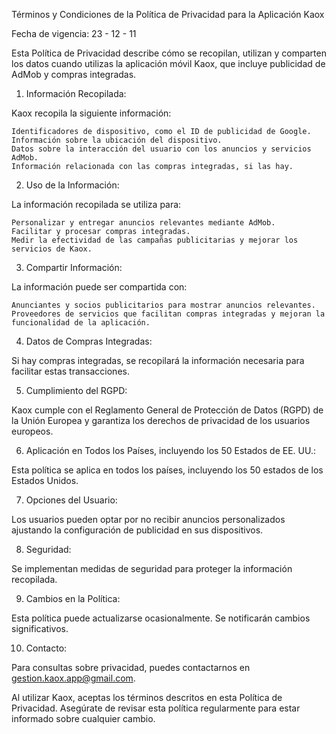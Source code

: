 Términos y Condiciones de la Política de Privacidad para la Aplicación Kaox

Fecha de vigencia: 23 - 12 - 11

Esta Política de Privacidad describe cómo se recopilan, utilizan y comparten los datos cuando utilizas la aplicación móvil Kaox, que incluye publicidad de AdMob y compras integradas.

1. Información Recopilada:

Kaox recopila la siguiente información:

    Identificadores de dispositivo, como el ID de publicidad de Google.
    Información sobre la ubicación del dispositivo.
    Datos sobre la interacción del usuario con los anuncios y servicios AdMob.
    Información relacionada con las compras integradas, si las hay.

2. Uso de la Información:

La información recopilada se utiliza para:

    Personalizar y entregar anuncios relevantes mediante AdMob.
    Facilitar y procesar compras integradas.
    Medir la efectividad de las campañas publicitarias y mejorar los servicios de Kaox.

3. Compartir Información:

La información puede ser compartida con:

    Anunciantes y socios publicitarios para mostrar anuncios relevantes.
    Proveedores de servicios que facilitan compras integradas y mejoran la funcionalidad de la aplicación.

4. Datos de Compras Integradas:

Si hay compras integradas, se recopilará la información necesaria para facilitar estas transacciones.

5. Cumplimiento del RGPD:

Kaox cumple con el Reglamento General de Protección de Datos (RGPD) de la Unión Europea y garantiza los derechos de privacidad de los usuarios europeos.

6. Aplicación en Todos los Países, incluyendo los 50 Estados de EE. UU.:

Esta política se aplica en todos los países, incluyendo los 50 estados de los Estados Unidos.

7. Opciones del Usuario:

Los usuarios pueden optar por no recibir anuncios personalizados ajustando la configuración de publicidad en sus dispositivos.

8. Seguridad:

Se implementan medidas de seguridad para proteger la información recopilada.

9. Cambios en la Política:

Esta política puede actualizarse ocasionalmente. Se notificarán cambios significativos.

10. Contacto:

Para consultas sobre privacidad, puedes contactarnos en gestion.kaox.app@gmail.com.


Al utilizar Kaox, aceptas los términos descritos en esta Política de Privacidad. Asegúrate de revisar esta política regularmente para estar informado sobre cualquier cambio.

